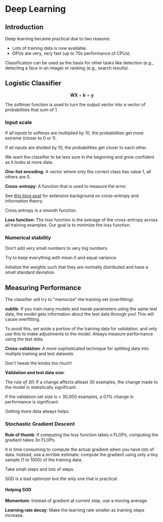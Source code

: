 # Deep Learning

## Introduction

Deep learning became practical due to two reasons:
  - Lots of training data is now available.
  - GPUs are very, very fast (up to 70x performance of CPUs).

Classification can be used as the basis for other tasks like detection (e.g., detecting a face in an image) or ranking (e.g., search results).

## Logistic Classifier

$$\mathbf{WX} + \mathbf{b} = \mathbf{y}$$

The softmax function is used to turn the output vector into a vector of probabilities that sum of 1.

### Input scale
If all inputs to softmax are multiplied by 10, the probabilities get more extreme (closer to 0 or 1).

If all inputs are divided by 10, the probabilities get closer to each other.

We want the classifier to be less sure in the beginning and grow confident as it looks at more data.

**One-hot encoding**: A vector where only the correct class has value 1, all others are 0.

**Cross-entropy**: A function that is used to measure the error.

See [this blog post](http://colah.github.io/posts/2015-09-Visual-Information/) for extensive background on cross-entropy and information theory.

Cross entropy is a smooth function.

**Loss function**: The loss function is the average of the cross-entropy across all training examples. Our goal is to minimize the loss function.

### Numerical stability

Don't add very small numbers to very big numbers.

Try to keep everything with mean 0 and equal variance.

Initialize the weights such that they are normally distributed and have a small standard deviation.

## Measuring Performance

The classifier will try to "memorize" the training set (overfitting).

**subtle**: If you train many models and tweak parameters using the same test data, the model gets information about the test data through you! This will cause overfitting.

To avoid this, set aside a portion of the training data for *validation*, and only use this to make adjustments to the model. Always measure performance using the test data.

**Cross-validation**: A more sophisticated technique for splitting data into multiple training and test datasets.

Don't tweak the knobs too much!

**Validation and test data size**:

*The rule of 30*: If a change affects atleast 30 examples, the change made to the model is statistically significant.

If the validation set size is > 30,000 examples, a 0.1% change in performance is significant.

Getting more data always helps.

### Stochastic Gradient Descent

**Rule of thumb**: If computing the loss function takes n FLOPs, computing the gradient takes 3n FLOPs.

It is time consuming to compute the actual gradient when you have lots of data. Instead, use a *terrible* estimate: compute the gradient using only a tiny sample (1 to 1000) of the training data.

Take small steps and lots of steps.

SGD is a bad optimizer but the only one that is practical.

#### Helping SGD

**Momentum**: Instead of gradient at current step, use a moving average.

**Learning rate decay**: Make the learning rate smaller as training steps increase.

